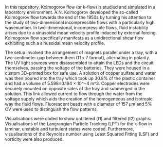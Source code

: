 In this repository, Kolmogorov flow (or k-flow) is studied and simulated in a laboratory environment. A.N. Kolmogorov developed the so-called Kolmogorov flow towards the end 
of the 1950s by turning his attention to the study of two-dimensional incompressible flows with a particularly high wavenumber. In two-dimensional, incompressible flows, fluid 
instability arises due to a sinusoidal mean velocity profile induced by external forcing. Kolmogorov flow specifically manifests as a unidirectional shear flow exhibiting such 
a sinusoidal mean velocity profile.

The setup involved the arrangement of magnets parallel under a tray, with a two-centimeter gap between them (11 x 7 format), alternating in polarity. The UV light sources were 
disassembled to attain the LEDs and the circuit themselves, passing the voltage of the batteries. They were housed in a custom 3D-printed box for safe use. A solution of 
copper sulfate and water was then poured into the tray which took up 30.8% of the plastic container and had a volume of 5.598±0.194 × 10^−4 m^3. Copper electrodes were 
securely mounted on opposite sides of the tray and submerged in the solution. This link allowed current to flow through the water from the voltage supply which aids the 
creation of the homogeneous and isotropic way the fluid flows. Fluorescent beads with a diameter of 157 μm and 5% CV were used to distinguish the flow patterns.

Visualisations were coded to show unfiltered (t1) and filtered (t2) graphs. Visualisations of the Langrangian Particle Tracking (LPT) for the k-flow in laminar, unstable and 
turbulent states were coded. Furthermore, visualisations of the Reynolds number using Least Squared Fitting (LSF) and vorticity were also produced.
